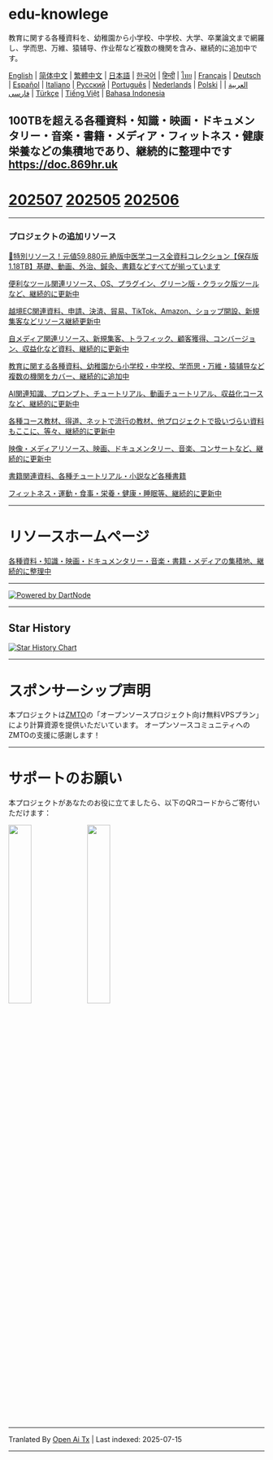 # edu-knowlege
教育に関する各種資料を、幼稚園から小学校、中学校、大学、卒業論文まで網羅し、学而思、万維、猿辅导、作业帮など複数の機関を含み、継続的に追加中です。

[English](https://openaitx.github.io/view.html?user=mswnlz&project=edu-knowlege&lang=en) | [简体中文](https://openaitx.github.io/view.html?user=mswnlz&project=edu-knowlege&lang=zh-CN) | [繁體中文](https://openaitx.github.io/view.html?user=mswnlz&project=edu-knowlege&lang=zh-TW) | [日本語](https://openaitx.github.io/view.html?user=mswnlz&project=edu-knowlege&lang=ja) | [한국어](https://openaitx.github.io/view.html?user=mswnlz&project=edu-knowlege&lang=ko) | [हिन्दी](https://openaitx.github.io/view.html?user=mswnlz&project=edu-knowlege&lang=hi) | [ไทย](https://openaitx.github.io/view.html?user=mswnlz&project=edu-knowlege&lang=th) | [Français](https://openaitx.github.io/view.html?user=mswnlz&project=edu-knowlege&lang=fr) | [Deutsch](https://openaitx.github.io/view.html?user=mswnlz&project=edu-knowlege&lang=de) | [Español](https://openaitx.github.io/view.html?user=mswnlz&project=edu-knowlege&lang=es) | [Italiano](https://openaitx.github.io/view.html?user=mswnlz&project=edu-knowlege&lang=it) | [Русский](https://openaitx.github.io/view.html?user=mswnlz&project=edu-knowlege&lang=ru) | [Português](https://openaitx.github.io/view.html?user=mswnlz&project=edu-knowlege&lang=pt) | [Nederlands](https://openaitx.github.io/view.html?user=mswnlz&project=edu-knowlege&lang=nl) | [Polski](https://openaitx.github.io/view.html?user=mswnlz&project=edu-knowlege&lang=pl) | [العربية](https://openaitx.github.io/view.html?user=mswnlz&project=edu-knowlege&lang=ar) | [فارسی](https://openaitx.github.io/view.html?user=mswnlz&project=edu-knowlege&lang=fa) | [Türkçe](https://openaitx.github.io/view.html?user=mswnlz&project=edu-knowlege&lang=tr) | [Tiếng Việt](https://openaitx.github.io/view.html?user=mswnlz&project=edu-knowlege&lang=vi) | [Bahasa Indonesia](https://openaitx.github.io/view.html?user=mswnlz&project=edu-knowlege&lang=id)

100TBを超える各種資料・知識・映画・ドキュメンタリー・音楽・書籍・メディア・フィットネス・健康栄養などの集積地であり、継続的に整理中です https://doc.869hr.uk
------------------

# [202507](https://raw.githubusercontent.com/mswnlz/edu-knowlege/main/202507.md) [202505](https://raw.githubusercontent.com/mswnlz/edu-knowlege/main/202505.md) [202506](https://raw.githubusercontent.com/mswnlz/edu-knowlege/main/202506.md)


---------------

### プロジェクトの追加リソース

[🎁特別リソース！元値59,880元 絶版中医学コース全資料コレクション【保存版1.18TB】基礎、動画、外治、鍼灸、書籍などすべてが揃っています](https://github.com/mswnlz/chinese-traditional)

[便利なツール関連リソース、OS、プラグイン、グリーン版・クラック版ツールなど、継続的に更新中](https://github.com/mswnlz/tools)


[越境EC関連資料、申請、決済、貿易、TikTok、Amazon、ショップ開設、新規集客などリソース継続更新中](https://github.com/mswnlz/cross-border)

[自メディア関連リソース、新規集客、トラフィック、顧客獲得、コンバージョン、収益化など資料、継続的に更新中](https://github.com/mswnlz/self-media)

[ 教育に関する各種資料、幼稚園から小学校・中学校、学而思・万維・猿辅导など複数の機関をカバー、継続的に追加中](https://github.com/mswnlz/edu-knowlege)

[AI関連知識、プロンプト、チュートリアル、動画チュートリアル、収益化コースなど、継続的に更新中](https://github.com/mswnlz/AIknowledge)

[各種コース教材、得道、ネットで流行の教材、他プロジェクトで扱いづらい資料もここに、等々、継続的に更新中](https://github.com/mswnlz/curriculum)

[映像・メディアリソース、映画、ドキュメンタリー、音楽、コンサートなど、継続的に更新中](https://github.com/mswnlz/movies)

[書籍関連資料、各種チュートリアル・小説など各種書籍](https://github.com/mswnlz/book)

[フィットネス・運動・食事・栄養・健康・睡眠等、継続的に更新中](https://github.com/mswnlz/healthy)



---------------

# リソースホームページ
[各種資料・知識・映画・ドキュメンタリー・音楽・書籍・メディアの集積地、継続的に整理中](https://github.com/mswnlz)

---------------

[![Powered by DartNode](https://dartnode.com/branding/DN-Open-Source-sm.png)](https://dartnode.com "Powered by DartNode - Free VPS for Open Source")

---------------


## Star History
[![Star History Chart](https://api.star-history.com/svg?repos=mswnlz/edu-knowlege&type=Date)](https://www.star-history.com/#mswnlz/edu-knowlege&Date)

---------------



# スポンサーシップ声明
本プロジェクトは[ZMTO](https://console.vtexs.com/?affid=12967)の「オープンソースプロジェクト向け無料VPSプラン」により計算資源を提供いただいています。
オープンソースコミュニティへのZMTOの支援に感謝します！


---------------

# サポートのお願い

本プロジェクトがあなたのお役に立てましたら、以下のQRコードからご寄付いただけます：
<p align="left">
  <img src="https://raw.githubusercontent.com/mswnlz/edu-knowlege/main/support-alipay.png" width="30%">
  <img src="https://raw.githubusercontent.com/mswnlz/edu-knowlege/main/wechat-qrcode.jpg" width="30%">
</p>


---

Tranlated By [Open Ai Tx](https://github.com/OpenAiTx/OpenAiTx) | Last indexed: 2025-07-15

---